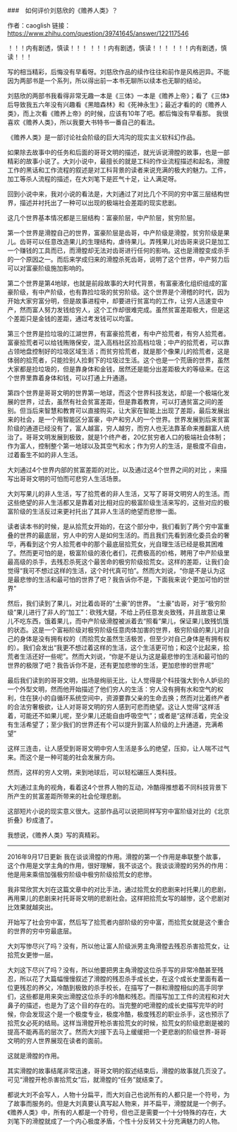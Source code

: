 ###　如何评价刘慈欣的《赡养人类》？

作者：caoglish
链接：https://www.zhihu.com/question/39741645/answer/122117546


！！！内有剧透，慎读！！！
！！！内有剧透，慎读！！！
！！！内有剧透，慎读！！！


写的相当精彩，后悔没有早看呀。刘慈欣作品的续作往往和前作是风格迥异。不能因为两部书是一个系列，所以得出前一本书无聊所以续本也无聊的结论。

刘慈欣的两部书我看得非常无趣一本是《三体》一本是《赡养上帝》；看了《三体》后导致我五六年没有兴趣看《黑暗森林》和《死神永生》；最近才看的的《赡养人类》，而上次看《赡养上帝》的时候，应该有10年了吧。都后悔没有早看那。 我很喜欢《赡养人类》，所以我要大书特书一番自己的看法。

《赡养人类》是一部讨论社会阶级的巨大鸿沟的现实主义软科幻作品。

如果除去故事中的任务和后面的哥哥文明的描述，就光诉说滑膛的故事，也是一部精彩的故事小说了。大刘小说中，最擅长的就是工科的作业流程描述和起名，滑膛工作的黑话和工作流程的叙述是对工科背景的读者来说充满的极大的魅力。工件，加工等杀人流程的描述，在大刘笔下是匠气十足，让人满足呀。

回到小说中来，我对小说的看法是，大刘通过了对比几个不同的穷中富三层结构世界，描述并衬托出了一种可以出现的极端社会差距的现实悲剧。

这几个世界基本情况都是三层结构：富豪阶层，中产阶层，贫穷阶层。

第一个世界是滑膛自己的世界，富豪阶层是齿哥，中产阶级是滑膛，贫穷阶级是果儿。齿哥可以任意改造果儿的生理结构，虐待果儿。弄残果儿对齿哥来说只是加工一个赚钱的工具而已，而滑膛却无法对齿哥进行任何的影响。这也是滑膛变成杀手的一个原因之一。而后来学成归来的滑膛杀死齿哥，说明了这个世界，中产努力后可以对富豪阶级施加影响的。

第二个世界是第4地球，也就是前段故事的大时代背景，有富豪液化组织组成的富豪阶级，有中产阶级，也有靠捡垃圾的贫穷阶级。这个世界是个滑稽的时代，因为开始大家穷富分明，但是故事进程中，却要进行贫富均的工作，让穷人迅速变中产，然而富人努力发钱给穷人，这个工作却很难完成。虽然贫富差距极大，但是这个差距只是金钱的差距，通过考发钱可以均富。

第三个世界是捡垃圾的江湖世界，有富豪拾荒者，有中产拾荒者，有穷人拾荒者。富豪拾荒者可以给钱贿赂保安，混入高档社区捡高档垃圾；中产的拾荒者，可以靠占领地盘控制好的垃圾区域生活；而贫穷拾荒者，就是那个像果儿的拾荒者，这是体弱的拾荒者，只能捡别人捡剩下的垃圾过生活。这个也是一个荒唐的世界，虽然大家都是捡垃圾的，但是靠身体和金钱，居然还是能分出差距极大的等级来。在这个世界里靠着身体和钱，可以打通上升通道。

第四个世界是哥哥文明的世界第一地球，而这个世界科技发达，却是一个极端化发展的世界，过去，虽然有社会贫富差距，但是靠着教育，可以打通贫富之间的差别。但当后来智慧和教育可以直接购买，让大家在智能上出现了差距，最后发展出来的社会，是一个用智能区分富豪，中产和穷人的一个世界。世界发展到后来贫富阶级的通道已经没有了，富人越富，穷人越穷，而穷人也无法靠革命来推翻富人统治了。哥哥文明发展到极致，就是1个终产者，20亿贫穷者人口的极端社会体制；作为富人，控制整个第一地球以及其空气和水；作为穷人的生活，是极度不自由，过着畜生不如的非人生活。

大刘通过4个世界内部的贫富差距的对比，以及通过这4个世界之间的对比 ，来描写出哥哥文明的可怕而可悲穷人生活场景。

大刘写果儿的非人生活，写了拾荒者的非人生活，又写了哥哥文明穷人的生活。而这些绝望的非人生活都又是靠着对比相对应的极富阶级生活来写的，这些对应的极富阶级的生活反过来更衬托出了其非人生活的绝望而悲惨一面。

读者读本书的时候，是从拾荒女开始的，在这个部分中，我们看到了两个穷中富重叠的世界的最底层，穷人中的穷人是如何生活的。而且我们先看到液化委员会的奢华，再看到这个穷人拾荒者中的那个最底层拾荒女，光自理生活已经是极其困难了。然而更可怕的是，极富阶级的液化者们，花费极高的价格，聘用了中产阶级里最高级的杀手，去残忍杀死这个最苦命的极穷阶级拾荒女。这样的差距，让我们会觉得“我可不想过这样的生活，这个时代真可怕”。然而大刘说，“你是不是认为这是最悲惨的生活和最可怕的世界了吧？我告诉你不是，下面我来说个更加可怕的世界”

然后，我们读到了果儿，对比着齿哥的“土豪”的世界。 “土豪”齿哥，对于“极穷阶级”果儿进行了非人的“加工”：砍残大腿，不给上药任意发炎致残，并且故意让果儿不吃东西，饿着果儿，而中产阶级滑膛被派着去“照看”果儿，保证果儿致残饥饿的状态。这是一个富裕阶级对极穷阶级任意肉体加害的世界，极穷阶级的果儿对自己的身体是没有拥有权的（而拾荒女虽然生活极苦，但至少对自己身体是有拥有权的）。我们会发出“我更不想过着这样的生活，这个生活更可怕；和这个比起来，拾荒者生活还好一些呢”。然而大刘说，“你是不是认为这是最悲惨的生活和最可怕的世界的极限了吧？我告诉你不是，还有更加悲惨的生活，更加悲惨的世界呢”

最后我们读到的哥哥文明，出场是绚丽无比，让人觉得是个科技强大到令人妒忌的一个外型文明，然而他开始描述了他们穷人的生活：穷人没有拥有水和空气的权利，住在狭小的自循环系统空间中，资源要靠父亲的生命去换；然而对比着终产者的合法穷奢极欲，让人对哥哥文明的穷人感到可悲而绝望。这让人觉得“这样活着，可能还不如果儿呢，至少果儿还能自由呼吸空气”；或者是“这样活着，完全没有生活希望了；至少我们的世界还有个可以提升到富人阶级的上升通道，充满希望”

这样三连击，让人感受到哥哥文明中穷人生活是多么的绝望，压抑，让人喘不过气来。而这个是一种可能的社会发展方向。

然而，这样的穷人文明，来到地球后，可以轻松碾压人类科技。

大刘通过主角的视角，看着这4个世界人物的互动，冷酷得推想着不同科技背景下所产生的贫富差距所带来的社会伦理悲剧。

这部短片小说的现实意义很大。这部作品可以说把同样写穷中富阶级对比的《北京折叠》秒成渣了。

我想说，《赡养人类》写的真精彩。

-------------------------------------
2016年9月17日更新
我在谈谈滑膛的作用。滑膛的第一个作用是串联整个故事，这个作用是文学主角的作用，很好理解，我不谈这个。我谈谈滑膛的另外的作用：他是用来乘倍加强极穷阶级中极穷阶级拾荒女的悲惨。

我非常欣赏大刘在这篇文章中的对比手法，通过拾荒女的悲剧来衬托果儿的悲剧，再用果儿的悲剧来衬托哥哥文明的悲剧社会。这样把拾荒女写的越惨，这个悲剧对比效果就越突出。

开始写了社会穷中富，然后写了拾荒者内部阶级的穷中富，而拾荒女就是这个重合的世界的穷中穷最底层。

大刘写惨尽兴了吗？没有，所以他让富人阶级派男主角滑膛去残忍杀害拾荒女，让拾荒女更惨一层。

大刘这下尽兴了吗？没有，所以他要把男主角滑膛这位杀手写的非常冷酷甚至残忍，所以花了大篇幅慢慢叙述了滑膛的残忍杀手成长史，在这个成长史里面有着一位更残忍的养父，冷酷到极致的杀手校长，在描写了一群和滑膛相似的高手同学们，这些都是用来突出滑膛这位杀手的冷酷和残忍。而描写加工工件的流程和对大鼻子的描述，也是为了这个目的存在的。当完整的吧滑膛的成长史描写完毕的时候，你会发现这个是一个极度专业，极度冷酷，极度残忍的职业杀手，这也预示了拾荒女必死的结局。这样当滑膛开枪杀害拾荒女的时候，拾荒女的阶级悲剧是被的提高不能再高的层次了。然而大刘接下去马上缓缓把一个更悲剧的阶级世界-哥哥文明的穷人世界展现在读者的面前。

这就是滑膛的作用。

其实滑膛的故事结尾非常迅速，哥哥文明的叙述结束后，滑膛的故事就几页没了。可见“滑膛开枪杀害拾荒女”后，就滑膛的“任务”就结束了。

都说大刘不会写人，人物十分扁平，而大刘自己也说所有的人都只是一个符号，为了故事而服务的。但是大刘真要认真写起人物来，并不扁平，滑膛就是一个例子。《赡养人类》中，所有的人都是一个符号，但也正是需要一个十分特殊的存在，大刘笔下的滑膛就成了一个内心极度矛盾，个性十分反转又十分充满魅力的人物。